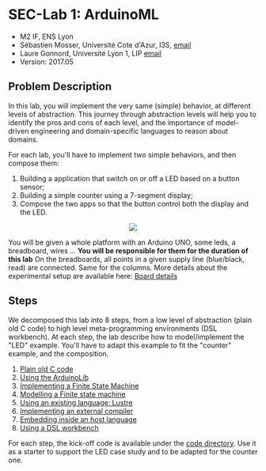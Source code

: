 # SEC-Lab 1: ArduinoML

  * M2 IF, ENS Lyon
  * Sébastien Mosser, Université Cote d'Azur, I3S, [email](mailto:mosser@i3s.unice.fr)
  * Laure Gonnord, Université Lyon 1, LIP [email](mailto:laure.gonnord@ens-lyon.fr)
  * Version: 2017.05

## Problem Description

In this lab, you will implement the very same (simple) behavior, at different levels of abstraction. This journey through abstraction levels will help you to identify the pros and cons of each level, and the importance of model-driven engineering and domain-specific languages to reason about domains.


For each lab, you'll have to implement two simple behaviors, and then compose them:

  1. Building a application that switch on or off a LED based on a button sensor;
  2. Building a simple counter using a 7-segment display;
  3. Compose the two apps so that the button control both the display and the LED.

<p align="center">
  <img src="https://raw.githubusercontent.com/mosser/sec-labs/master/lab_1/figs/montage.jpg"/>
</p>

You will be given a whole platform with an Arduino UNO, some leds, a breadboard, wires ...  **You will be responsible for them for the duration of this lab** On the breadboards, all points in a given supply line (blue/black, read) are connected. Same for the columns. More details about the experimental setup are available here: [Board details](https://github.com/mosser/sec-labs/blob/master/lab_1/_board.md)

## Steps

We decomposed this lab into 8 steps, from a low level of abstraction (plain old C code) to high level meta-programming environments (DSL workbench). At each step, the lab describe how to model/implement the "LED" example. You'll have to adapt this example to fit the "counter" example, and the composition.

  1. [Plain old C code](https://github.com/mosser/sec-labs/blob/master/lab_1/step_1.md)
  2. [Using the ArduinoLib](https://github.com/mosser/sec-labs/blob/master/lab_1/step_2.md)
  3. [Implementing a Finite State Machine](https://github.com/mosser/sec-labs/blob/master/lab_1/step_3.md)
  4. [Modelling a Finite state machine](https://github.com/mosser/sec-labs/blob/master/lab_1/step_4.md)
  5. [Using an existing language: Lustre](https://github.com/mosser/sec-labs/blob/master/lab_1/step_5.md)
  6. [Implementing an external compiler](https://github.com/mosser/sec-labs/blob/master/lab_1/step_6.md)
  7. [Embedding inside an host language](https://github.com/mosser/sec-labs/blob/master/lab_1/step_7.md)
  8. [Using a DSL workbench](https://github.com/mosser/sec-labs/blob/master/lab_1/step_8.md)

For each step, the kick-off code is available under the [code directory](https://github.com/mosser/sec-labs/tree/master/lab_1/_code). Use it as a starter to support the LED case study and to be adapted for the counter one.
